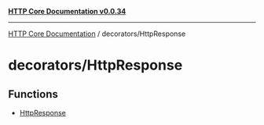[**HTTP Core Documentation v0.0.34**](../../README.md)

***

[HTTP Core Documentation](../../modules.md) / decorators/HttpResponse

# decorators/HttpResponse

## Functions

- [HttpResponse](functions/HttpResponse.md)

